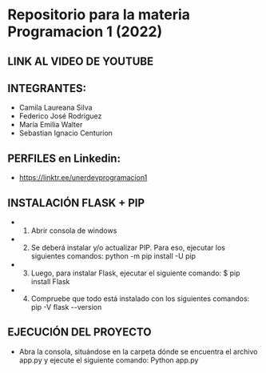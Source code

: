 # Repositorio para la materia Programacion 1 (2022)

## LINK AL VIDEO DE YOUTUBE
## INTEGRANTES:
- Camila Laureana Silva
- Federico José Rodriguez
- María Emilia Walter
- Sebastian Ignacio Centurion

## PERFILES en Linkedin:
- https://linktr.ee/unerdevprogramacion1

## INSTALACIÓN FLASK + PIP
- 1) Abrir consola de windows
- 2) Se deberá instalar y/o actualizar PIP. Para eso, ejecutar los siguientes comandos: python -m pip install -U pip
- 3) Luego, para instalar Flask, ejecutar el siguiente comando: $ pip install Flask
- 4) Compruebe que todo está instalado con los siguientes comandos:
     pip -V
     flask --version

## EJECUCIÓN DEL PROYECTO
- Abra la consola, situándose en la carpeta dónde se encuentra el archivo app.py y ejecute el siguiente comando: Python app.py

